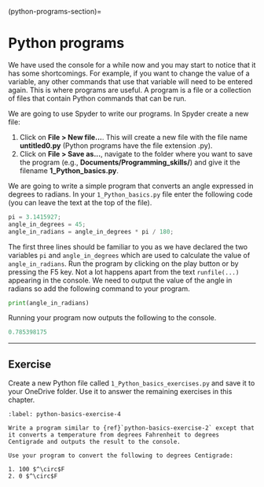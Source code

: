 (python-programs-section)=

# Python programs

We have used the console for a while now and you may start to notice that it has some shortcomings. For example, if you want to change the value of a variable, any other commands that use that variable will need to be entered again. This is where programs are useful. A program is a file or a collection of files that contain Python commands that can be run.

We are going to use Spyder to write our programs. In Spyder create a new file:

1. Click on **File > New file...**. This will create a new file with the file name **untitled0.py** (Python programs have the file extension .py).
2. Click on **File > Save as...**, navigate to the folder where you want to save the program (e.g., **Documents/Programming_skills/**) and give it the filename **1_Python_basics.py**.

We are going to write a simple program that converts an angle expressed in degrees to radians. In your `1_Python_basics.py` file enter the following code (you can leave the text at the top of the file).

```python
pi = 3.1415927;
angle_in_degrees = 45;
angle_in_radians = angle_in_degrees * pi / 180;
```

The first three lines should be familiar to you as we have declared the two variables `pi` and `angle_in_degrees` which are used to calculate the value of `angle_in_radians`. Run the program by clicking on the play button or by pressing the F5 key. Not a lot happens apart from the text `runfile(...)` appearing in the console. We need to output the value of the angle in radians so add the following command to your program.

```python
print(angle_in_radians)
```

Running your program now outputs the following to the console.

```python
0.785398175
```

---

## Exercise

Create a new Python file called `1_Python_basics_exercises.py` and save it to your OneDrive folder. Use it to answer the remaining exercises in this chapter.

````{exercise}
:label: python-basics-exercise-4

Write a program similar to {ref}`python-basics-exercise-2` except that it converts a temperature from degrees Fahrenheit to degrees Centigrade and outputs the result to the console. 

Use your program to convert the following to degrees Centigrade:

1. 100 $^\circ$F
2. 0 $^\circ$F
````

